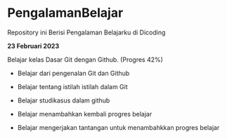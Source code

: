 # PengalamanBelajar

Repository ini Berisi Pengalaman Belajarku di Dicoding


**23 Februari 2023**  

Belajar kelas Dasar Git dengan Github. (Progres 42%)

* Belajar dari pengenalan Git dan Github

* Belajar tentang istilah istilah dalam Git

* Belajar studikasus dalam github

* Belajar menambahkan kembali progres belajar

* Belajar mengerjakan tantangan untuk menambahkkan progres belajar
